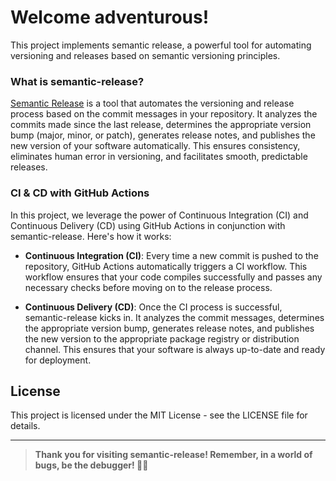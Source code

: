 # Welcome adventurous!

This project implements semantic release, a powerful tool for automating versioning and releases based on semantic versioning principles.

### What is semantic-release?
[Semantic Release](https://semantic-release.gitbook.io/semantic-release/) is a tool that automates the versioning and release process based on the commit messages in your repository. It analyzes the commits made since the last release, determines the appropriate version bump (major, minor, or patch), generates release notes, and publishes the new version of your software automatically. This ensures consistency, eliminates human error in versioning, and facilitates smooth, predictable releases.

### CI & CD with GitHub Actions
In this project, we leverage the power of Continuous Integration (CI) and Continuous Delivery (CD) using GitHub Actions in conjunction with semantic-release. Here's how it works:

-   **Continuous Integration (CI)**: Every time a new commit is pushed to the repository, GitHub Actions automatically triggers a CI workflow. This workflow ensures that your code compiles successfully and passes any necessary checks before moving on to the release process.
    
-   **Continuous Delivery (CD)**: Once the CI process is successful, semantic-release kicks in. It analyzes the commit messages, determines the appropriate version bump, generates release notes, and publishes the new version to the appropriate package registry or distribution channel. This ensures that your software is always up-to-date and ready for deployment.

 ## License

This project is licensed under the MIT License - see the LICENSE file for details.


---
>**Thank you for visiting semantic-release! Remember, in a world of bugs, be the debugger! 🐛✨**